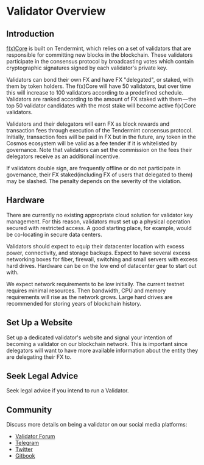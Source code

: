 # Validator Overview

## Introduction

[f(x)Core](../fxcore/what-is-fxcore.md) is built on Tendermint, which relies on a set of validators that are responsible for committing new blocks in the blockchain. These validators participate in the consensus protocol by broadcasting votes which contain cryptographic signatures signed by each validator's private key.

Validators can bond their own FX and have FX "delegated", or staked, with them by token holders. The f(x)Core will have 50 validators, but over time this will increase to 100 validators according to a predefined schedule. Validators are ranked according to the amount of FX staked with them — the top 50 validator candidates with the most stake will become active f(x)Core validators.

Validators and their delegators will earn FX as block rewards and transaction fees through execution of the Tendermint consensus protocol. Initially, transaction fees will be paid in FX but in the future, any token in the Cosmos ecosystem will be valid as a fee tender if it is whitelisted by governance. Note that validators can set the commission on the fees their delegators receive as an additional incentive.

If validators double sign, are frequently offline or do not participate in governance, their FX staked(including FX of users that delegated to them) may be slashed. The penalty depends on the severity of the violation.

## Hardware

There are currently no existing appropriate cloud solution for validator key management. For this reason, validators must set up a physical operation secured with restricted access. A good starting place, for example, would be co-locating in secure data centers.

Validators should expect to equip their datacenter location with excess power, connectivity, and storage backups. Expect to have several excess networking boxes for fiber, firewall, switching and small servers with excess hard drives. Hardware can be on the low end of datacenter gear to start out with.

We expect network requirements to be low initially. The current testnet requires minimal resources. Then bandwidth, CPU and memory requirements will rise as the network grows. Large hard drives are recommended for storing years of blockchain history.

## Set Up a Website

Set up a dedicated validator's website and signal your intention of becoming a validator on our blockchain network. This is important since delegators will want to have more available information about the entity they are delegating their FX to.

## Seek Legal Advice

Seek legal advice if you intend to run a Validator.

## Community

Discuss more details on being a validator on our social media platforms:

* [Validator Forum](https://forum.pundiscan.io/c/developers/function-x-validators/27)
* [Telegram](https://t.me/PundiAIFX)
* [Twitter](https://twitter.com/PundiAIFX)
* [Gitbook](https://functionx.gitbook.io/)
